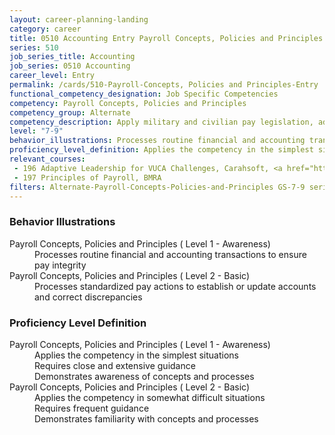 ```yaml
---
layout: career-planning-landing
category: career
title: 0510 Accounting Entry Payroll Concepts, Policies and Principles
series: 510
job_series_title: Accounting
job_series: 0510 Accounting
career_level: Entry
permalink: /cards/510-Payroll-Concepts, Policies and Principles-Entry
functional_competency_designation: Job Specific Competencies
competency: Payroll Concepts, Policies and Principles
competency_group: Alternate
competency_description: Apply military and civilian pay legislation, administrative and regulatory requirements, laws and policies governing military and civilian pay activities and processes
level: "7-9"
behavior_illustrations: Processes routine financial and accounting transactions to ensure pay integrity ? Processes standardized pay actions to establish or update accounts and correct discrepancies
proficiency_level_definition: Applies the competency in the simplest situations ? Requires close and extensive guidance ? Demonstrates awareness of concepts and processes ? Applies the competency in somewhat difficult situations ? Requires frequent guidance ? Demonstrates familiarity with concepts and processes
relevant_courses: 
 - 196 Adaptive Leadership for VUCA Challenges, Carahsoft, <a href="https://www.linkedin.com/learning/adaptive-leadership-for-vuca-challenges">https://www.linkedin.com/learning/adaptive-leadership-for-vuca-challenges</a>
 - 197 Principles of Payroll, BMRA
filters: Alternate-Payroll-Concepts-Policies-and-Principles GS-7-9 series-0510
---
```


<div class="desktop:grid-col-6 margin-y-205">
  <div class="border-top-2 bg-white padding-2 shadow-5 height-full members-hover border-1px button-border border-top-blue radius-lg card-text-color">
    <h3>Behavior Illustrations</h3>
    <dl class="text-base card-content-color"><dt>Payroll Concepts, Policies and Principles ( Level 1 - Awareness)</dt><dd>Processes routine financial and accounting transactions to ensure pay integrity</dd><dt>Payroll Concepts, Policies and Principles ( Level 2 - Basic)</dt><dd>Processes standardized pay actions to establish or update accounts and correct discrepancies</dd></dl>
  </div>
</div>
<div class="desktop:grid-col-6 margin-y-205">
  <div class="border-top-2 bg-white padding-2 shadow-5 height-full members-hover border-1px button-border border-top-blue radius-lg card-text-color">
    <h3>Proficiency Level Definition</h3>
    <dl class="text-base card-content-color"><dt>Payroll Concepts, Policies and Principles ( Level 1 - Awareness)</dt><dd>Applies the competency in the simplest situations </dd><dd> Requires close and extensive guidance </dd><dd> Demonstrates awareness of concepts and processes</dd><dt>Payroll Concepts, Policies and Principles ( Level 2 - Basic)</dt><dd>Applies the competency in somewhat difficult situations </dd><dd> Requires frequent guidance </dd><dd> Demonstrates familiarity with concepts and processes</dd></dl>
  </div>
</div>
